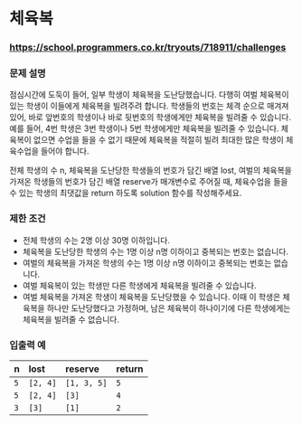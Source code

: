 # 체육복

### https://school.programmers.co.kr/tryouts/718911/challenges

### 문제 설명

점심시간에 도둑이 들어, 일부 학생이 체육복을 도난당했습니다. 다행히 여벌 체육복이 있는 학생이 이들에게 체육복을 빌려주려 합니다. 학생들의 번호는 체격 순으로 매겨져 있어, 바로 앞번호의 학생이나 바로 뒷번호의 학생에게만 체육복을 빌려줄 수 있습니다. 예를 들어, 4번 학생은 3번 학생이나 5번 학생에게만 체육복을 빌려줄 수 있습니다. 체육복이 없으면 수업을 들을 수 없기 때문에 체육복을 적절히 빌려 최대한 많은 학생이 체육수업을 들어야 합니다.

전체 학생의 수 n, 체육복을 도난당한 학생들의 번호가 담긴 배열 lost, 여벌의 체육복을 가져온 학생들의 번호가 담긴 배열 reserve가 매개변수로 주어질 때, 체육수업을 들을 수 있는 학생의 최댓값을 return 하도록 solution 함수를 작성해주세요.

### 제한 조건

-   전체 학생의 수는 2명 이상 30명 이하입니다.
-   체육복을 도난당한 학생의 수는 1명 이상 n명 이하이고 중복되는 번호는 없습니다.
-   여벌의 체육복을 가져온 학생의 수는 1명 이상 n명 이하이고 중복되는 번호는 없습니다.
-   여벌 체육복이 있는 학생만 다른 학생에게 체육복을 빌려줄 수 있습니다.
-   여벌 체육복을 가져온 학생이 체육복을 도난당했을 수 있습니다. 이때 이 학생은 체육복을 하나만 도난당했다고 가정하며, 남은 체육복이 하나이기에 다른 학생에게는 체육복을 빌려줄 수 없습니다.

### 입출력 예

| n   | lost     | reserve     | return |
| :-- | :------- | :---------- | :----- |
| `5` | `[2, 4]` | `[1, 3, 5]` | `5`    |
| `5` | `[2, 4]` | `[3]`       | `4`    |
| `3` | `[3]`    | `[1]`       | `2`    |
